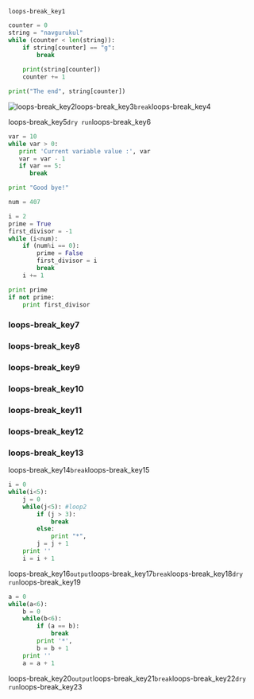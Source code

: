```ngMeta
loops-break_key1
```
```python
counter = 0
string = "navgurukul"
while (counter < len(string)):
    if string[counter] == "g":
        break
    
    print(string[counter])
    counter += 1

print("The end", string[counter])
```
![loops-break_key2](https://merakidebug.s3.ap-south-1.amazonaws.com/course_images/dry-run/assets/how-break-statement-works.jpg)loops-break_key3`break`loops-break_key4

loops-break_key5`dry run`loops-break_key6

```python
var = 10
while var > 0:              
   print 'Current variable value :', var
   var = var - 1
   if var == 5:
      break

print "Good bye!"
```
```python
num = 407

i = 2
prime = True
first_divisor = -1
while (i<num):
    if (num%i == 0):
        prime = False
        first_divisor = i
        break
    i += 1

print prime
if not prime:
    print first_divisor
```
### loops-break_key7
### loops-break_key8
### loops-break_key9
### loops-break_key10
### loops-break_key11
### loops-break_key12
### loops-break_key13
loops-break_key14`break`loops-break_key15

```python
i = 0
while(i<5):
    j = 0
    while(j<5): #loop2
        if (j > 3): 
            break 
        else:
            print "*", 
        j = j + 1    
    print ''
    i = i + 1
```
loops-break_key16`output`loops-break_key17`break`loops-break_key18`dry run`loops-break_key19

```python
a = 0
while(a<6):
    b = 0
    while(b<6):
        if (a == b):
            break
        print '*',
        b = b + 1
    print ''
    a = a + 1
```
loops-break_key20`output`loops-break_key21`break`loops-break_key22`dry run`loops-break_key23